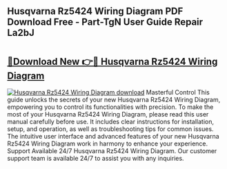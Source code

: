 ## Husqvarna Rz5424 Wiring Diagram PDF Download Free - Part-TgN User Guide Repair La2bJ

# <h2><a href="http://dfkwfhz.blite.top/?on=Husqvarna+Rz5424+Wiring+Diagram">🔗Download New 👉🔴 Husqvarna Rz5424 Wiring Diagram</a></h2>

[![Husqvarna Rz5424 Wiring Diagram download](https://i.imgur.com/lujVjoI.png)](http://dfkwfhz.blite.top/?on=Husqvarna+Rz5424+Wiring+Diagram)
Masterful Control This guide unlocks the secrets of your new Husqvarna Rz5424 Wiring Diagram, empowering you to control its functionalities with precision. To make the most of your Husqvarna Rz5424 Wiring Diagram, please read this user manual carefully before use. It includes clear instructions for installation, setup, and operation, as well as troubleshooting tips for common issues. The intuitive user interface and advanced features of your new Husqvarna Rz5424 Wiring Diagram work in harmony to enhance your experience. Support Available 24/7 Husqvarna Rz5424 Wiring Diagram. Our customer support team is available 24/7 to assist you with any inquiries.

